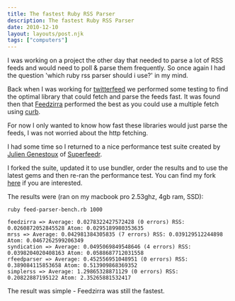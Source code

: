 ```yaml
---
title: The fastest Ruby RSS Parser
description: The fastest Ruby RSS Parser
date: 2010-12-10
layout: layouts/post.njk
tags: ["computers"]
---
```

I was working on a project the other day that needed to parse a lot of RSS feeds and would need to poll & parse them frequently. So once again I had the question 'which ruby rss parser should i use?' in my mind.

Back when I was working for [twitterfeed](http://twitterfeed.com) we performed some testing to find the optimal library that could fetch and parse the feeds fast. It was found then that [Feedzirra](https://github.com/pauldix/feedzirra) performed the best as you could use a multiple fetch using [curb](http://curb.rubyforge.org/).

For now I only wanted to know how fast these libraries would just parse the feeds, I was not worried about the http fetching.

I had some time so I returned to a nice performance test suite created by [Julien Genestoux](https://github.com/julien51) of [Superfeedr](http://superfeedr.com/).

I forked the suite, updated it to use bundler, order the results and to use the latest gems and then re-ran the performance test. You can find my fork [here](https://github.com/kalv/ruby-feed-parser-benchmark) if you are interested.

The results were (ran on my macbook pro 2.53ghz, 4gb ram, SSD):

    ruby feed-parser-bench.rb 1000
    
    feedzirra => Average: 0.0278322427572428 (0 errors) RSS: 0.0260872052845528 Atom: 0.0295189980353635
    mrss => Average: 0.042981384305835 (7 errors) RSS: 0.039129512244898 Atom: 0.0467262599206349
    syndication => Average: 0.0495069849548646 (4 errors) RSS: 0.0398204020408163 Atom: 0.0588687712031558
    rfeedparser => Average: 0.452556951048951 (0 errors) RSS: 0.389084115853658 Atom: 0.513909868369352
    simplerss => Average: 1.29865328871129 (0 errors) RSS: 0.20822887195122 Atom: 2.35265881532417

The result was simple - Feedzirra was still the fastest.

